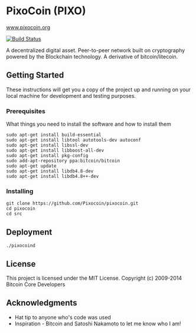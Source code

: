 # PixoCoin (PIXO)
www.pixocoin.org

[![Build Status](https://travis-ci.org/RazorLove/pixocoin.png?branch=master)](https://travis-ci.org/RazorLove/pixocoin)


A decentralized digital asset.  Peer-to-peer network built on cryptography powered by the Blockchain technology.  A derivative of bitcoin/litecoin.

## Getting Started

These instructions will get you a copy of the project up and running on your local machine for development and testing purposes. 

### Prerequisites

What things you need to install the software and how to install them

```
sudo apt-get install build-essential
sudo apt-get install libtool autotools-dev autoconf
sudo apt-get install libssl-dev
sudo apt-get install libboost-all-dev
sudo apt-get install pkg-config
sudo add-apt-repository ppa:bitcoin/bitcoin
sudo apt-get update
sudo apt-get install libdb4.8-dev
sudo apt-get install libdb4.8++-dev
```

### Installing
```
git clone https://github.com/Pixocoin/pixocoin.git
cd pixocoin
cd src
```
## Deployment

```
./pixocoind
```

## License

This project is licensed under the MIT License.  Copyright (c) 2009-2014 Bitcoin Core Developers

## Acknowledgments

* Hat tip to anyone who's code was used
* Inspiration - Bitcoin and Satoshi Nakamoto to let me know who I am!

